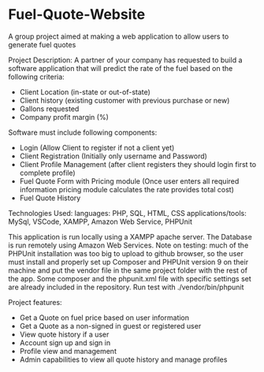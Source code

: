 # Fuel-Quote-Website
A group project aimed at making a web application to allow users to generate fuel quotes

Project Description:
A partner of your company has requested to build a software application that will predict the rate of the fuel based on the following criteria:
- Client Location (in-state or out-of-state)
- Client history (existing customer with previous purchase or new)
- Gallons requested
- Company profit margin (%)

Software must include following components:
- Login (Allow Client to register if not a client yet)
- Client Registration (Initially only username and Password)
- Client Profile Management (after client registers they should login first to complete profile)
- Fuel Quote Form with Pricing module (Once user enters all required information pricing module calculates the rate provides total cost)
- Fuel Quote History

Technologies Used: 
	languages: PHP, SQL, HTML, CSS
	applications/tools: MySql, VSCode, XAMPP, Amazon Web Service, PHPUnit

This application is run locally using a XAMPP apache server.
The Database is run remotely using Amazon Web Services. 
Note on testing: much of the PHPUnit installation was too big to upload to github browser, so the user must install and properly set up Composer and PHPUnit version 9 on their machine and put the vendor file in the same project folder with the rest of the app. Some composer and the phpunit.xml file with specific settings set are already included in the repository. Run test with ./vendor/bin/phpunit 

Project features:
- Get a Quote on fuel price based on user information
- Get a Quote as a non-signed in guest or registered user
- View quote history if a user
- Account sign up and sign in
- Profile view and management
- Admin capabilities to view all quote history and manage profiles
